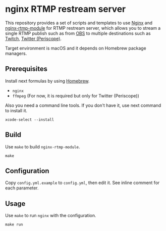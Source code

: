 nginx RTMP restream server
==========================

This repository provides a set of scripts and templates to use [Nginx](https://www.nginx.com/)
and [nginx-rtmp-module](https://github.com/arut/nginx-rtmp-module) for RTMP restream server,
which allows you to stream a single RTMP publish such as from [OBS](https://obsproject.com/)
to multiple destinations such as [Twitch](https://www.twitch.tv/), [Twitter (Periscope)](https://www.pscp.tv).

Target environment is macOS and it depends on Homebrew package managers.

Prerequisites
-------------

Install next formulas by using [Homebrew](https://brew.sh/).

- `nginx`
- `ffmpeg` (For now, it is required but only for Twitter (Periscope))

Also you need a command line tools.
If you don't have it, use next command to install it.

```
xcode-select --install
```

Build
-----

Use `make` to build `nginx-rtmp-module`.

```
make
```

Configuration
-------------

Copy `config.yml.example` to `config.yml`, then edit it.
See inline comment for each parameter.

Usage
-----

Use `make` to run `nginx` with the configuration.

```
make run
```
